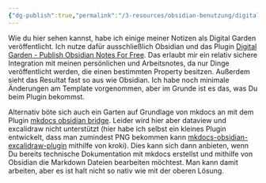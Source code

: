 ```yaml
---
{"dg-publish":true,"permalink":"/3-resources/obsidian-benutzung/digital-garden/","created":"2025-03-13T14:31:20.860+01:00","updated":"2025-03-13T14:36:48.557+01:00"}
---
```



Wie du hier sehen kannst, habe ich einige meiner Notizen als Digital Garden veröffentlicht. Ich nutze dafür ausschließlich Obsidian und das Plugin [Digital Garden - Publish Obsidian Notes For Free](https://dg-docs.ole.dev). Das erlaubt mir ein relativ sichere Integration mit meinen persönlichen und Arbeitsnotes, da nur Dinge veröffentlicht werden, die einen bestimmten Property besitzen. Außerdem sieht das Resultat fast so aus wie Obsidian. Ich habe noch minimale Änderungen am Template vorgenommen, aber im Grunde ist es das, was Du beim Plugin bekommst.

Alternativ böte sich auch ein Garten auf Grundlage von mkdocs an mit dem Plugin [mkdocs obsidian bridge](https://pypi.org/project/mkdocs-obsidian-bridge/). Leider wird hier aber dataview und excalidraw nicht unterstützt (hier habe ich selbst ein kleines Plugin entwickelt, dass man zumindest PNG bekommen kann [mkdocs-obsidian-excalidraw-plugin](https://github.com/Heiss/mkdocs-obsidian-excalidraw-plugin) mithilfe von kroki). Dies kann sich dann anbieten, wenn Du bereits technische Dokumentation mit mkdocs erstellst und mithilfe von Obsidian die Markdown Dateien bearbeiten möchtest. Man kann damit arbeiten, aber es ist halt nicht so nativ wie mit der oberen Lösung.
